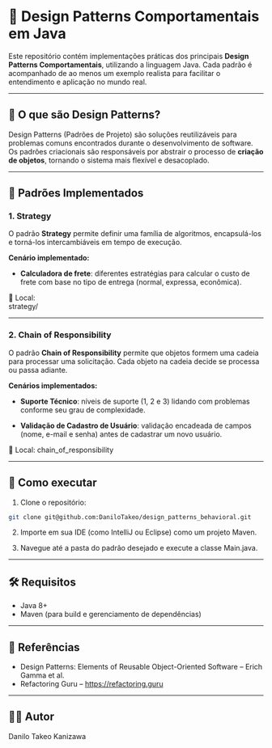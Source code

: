 # 🧠 Design Patterns Comportamentais em Java

Este repositório contém implementações práticas dos principais **Design Patterns Comportamentais**, utilizando a linguagem Java. Cada padrão é acompanhado de ao menos um exemplo realista para facilitar o entendimento e aplicação no mundo real.

---

## 🧠 O que são Design Patterns?

Design Patterns (Padrões de Projeto) são soluções reutilizáveis para problemas comuns encontrados durante o desenvolvimento de software. Os padrões criacionais são responsáveis por abstrair o processo de **criação de objetos**, tornando o sistema mais flexível e desacoplado.

---

## 📌 Padrões Implementados

### 1. Strategy

O padrão **Strategy** permite definir uma família de algoritmos, encapsulá-los e torná-los intercambiáveis em tempo de execução.

**Cenário implementado:**
- **Calculadora de frete**: diferentes estratégias para calcular o custo de frete com base no tipo de entrega (normal, expressa, econômica).

📂 Local:  
strategy/

---

### 2. Chain of Responsibility

O padrão **Chain of Responsibility** permite que objetos formem uma cadeia para processar uma solicitação. Cada objeto na cadeia decide se processa ou passa adiante.

**Cenários implementados:**

- **Suporte Técnico**: níveis de suporte (1, 2 e 3) lidando com problemas conforme seu grau de complexidade.
  
- **Validação de Cadastro de Usuário**: validação encadeada de campos (nome, e-mail e senha) antes de cadastrar um novo usuário.

📂 Local:
chain_of_responsibility

---

## 🚀 Como executar

1. Clone o repositório:
```bash
git clone git@github.com:DaniloTakeo/design_patterns_behavioral.git
```

2. Importe em sua IDE (como IntelliJ ou Eclipse) como um projeto Maven.

3. Navegue até a pasta do padrão desejado e execute a classe Main.java.

---

## 🛠️ Requisitos

- Java 8+
- Maven (para build e gerenciamento de dependências)

---

## 📖 Referências

- Design Patterns: Elements of Reusable Object-Oriented Software – Erich Gamma et al.
- Refactoring Guru – https://refactoring.guru

---

## 👨‍💻 Autor
Danilo Takeo Kanizawa
